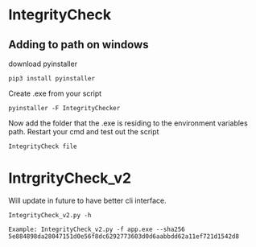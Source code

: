 # IntegrityCheck

## Adding to path on windows

download pyinstaller
```
pip3 install pyinstaller
```

Create .exe from your script
```
pyinstaller -F IntegrityChecker
```

Now add the folder that the .exe is residing to the environment variables path.
Restart your cmd and test out the script
```
IntegrityCheck file
```

# IntrgrityCheck_v2
Will update in future to have better cli interface.
```
IntegrityCheck_v2.py -h

Example: IntegrityCheck_v2.py -f app.exe --sha256 5e884898da28047151d0e56f8dc6292773603d0d6aabbdd62a11ef721d1542d8
```
